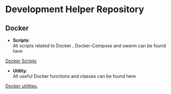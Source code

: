 # Development Helper Repository

## Docker
-	**Scripts**:  
All scripts related to Docker , Docker-Compose and swarm can be found here
  
[Docker Scripts ](https://github.com/akbar-ahmadi/DevelopHelper/blob/main/docker/scripts)

-	**Utility**:  
All useful Docker functions and classes can be found here

[Docker utilities](https://github.com/akbar-ahmadi/DevelopHelper/blob/main/docker/utility),

